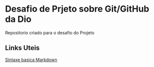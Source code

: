 #  Desafio de  Prjeto sobre Git/GitHub da Dio
Repositorio criado para o desafio do Projeto

##  Links Uteis
[Sintaxe basica  Markdown](https://www.markdownguide.org/basic-syntax/)
